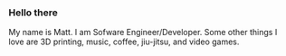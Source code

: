 ### Hello there

My name is Matt. I am Sofware Engineer/Developer. Some other things I love are 3D printing, music, coffee, jiu-jitsu, and video games.
